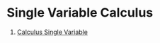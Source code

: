 # Single Variable Calculus

1. [Calculus Single Variable](https://class.coursera.org/calcsing-005/lecture)
